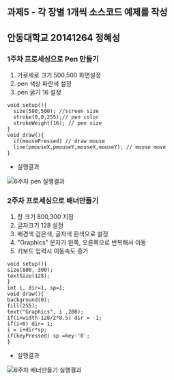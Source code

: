 ## 과제5 - 각 장별 1개씩 소스코드 예제를 작성 
## 안동대학교 20141264 정혜성
### 1주차 프로세싱으로 Pen 만들기
1. 가로세로 크기 500,500 화면설정
2. pen 색상 파란색 설정
3. pen 굵기 16 설정
```
void setup(){
  size(500,500); //screen size 
  stroke(0,0,255);// pen color
  strokeWeight(16); // pen size
}
void draw(){
  if(mousePressed) // draw mouse
  line(pmouseX,pmouseY,mouseX,mouseY); // mouse move
}
```
* 실행결과

![6주차 pen 실행결과](https://user-images.githubusercontent.com/54826844/79756509-b0ce7280-8355-11ea-8cba-380887d02da2.PNG)


### 2주차 프로세싱으로 배너만들기

1. 창 크기 800,300 지정
2. 글자크기 128 설정
3. 배경색 검은색, 글자색 흰색으로 설정
4. "Graphics" 문자가 왼쪽, 오른쪽으로 반복해서 이동
5. 키보드 입력시 이동속도 증가
```
void setup(){
size(800, 300);
textSize(128);
}
int i, dir=1, sp=1;
void draw(){
background(0);
fill(255);
text("Graphics", i ,200);
if(i>width-128/2*8.5) dir = -1;
if(i<0) dir= 1;
i = i+dir*sp;
if(keyPressed) sp =key-'0';
}
```
* 실행결과

![6주차 배너만들기 실행결과](https://user-images.githubusercontent.com/54826844/79757239-c8f2c180-8356-11ea-8366-9f4cef49372d.PNG)
